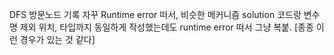 DFS 방문노드 기록
자꾸 Runtime error 떠서, 비슷한 메커니즘 solution 코드랑 변수명 제외 위치, 타입까지 동일하게 작성했는데도 runtime error 떠서 그냥 복붙. 
[종종 이런 경우가 있는 것 같다]
